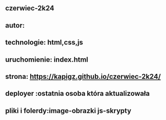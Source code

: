 ## czerwiec-2k24
## autor: 
## technologie: html,css,js
## uruchomienie: index.html
## strona: https://kapigz.github.io/czerwiec-2k24/
## deployer :ostatnia osoba która aktualizowała
## pliki i folerdy:image-obrazki js-skrypty

